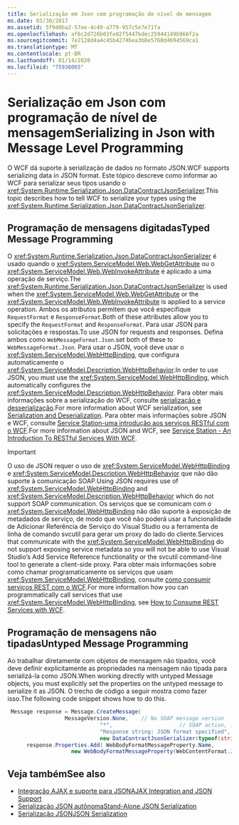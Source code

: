 ```yaml
---
title: Serialização em Json com programação de nível de mensagem
ms.date: 03/30/2017
ms.assetid: 5f940ba2-57ee-4c49-a779-957c5e7e71fa
ms.openlocfilehash: af6c2d726b03fe82f5447bdec25944149b966f2a
ms.sourcegitcommit: 7e2128d4a4c45b4274bea3b8e5760d4694569ca1
ms.translationtype: MT
ms.contentlocale: pt-BR
ms.lasthandoff: 01/14/2020
ms.locfileid: "75938065"
---
```

# <a name="serializing-in-json-with-message-level-programming"></a><span data-ttu-id="06a44-102">Serialização em Json com programação de nível de mensagem</span><span class="sxs-lookup"><span data-stu-id="06a44-102">Serializing in Json with Message Level Programming</span></span>
<span data-ttu-id="06a44-103">O WCF dá suporte à serialização de dados no formato JSON.</span><span class="sxs-lookup"><span data-stu-id="06a44-103">WCF supports serializing data in JSON format.</span></span> <span data-ttu-id="06a44-104">Este tópico descreve como informar ao WCF para serializar seus tipos usando o <xref:System.Runtime.Serialization.Json.DataContractJsonSerializer>.</span><span class="sxs-lookup"><span data-stu-id="06a44-104">This topic describes how to tell WCF to serialize your types using the <xref:System.Runtime.Serialization.Json.DataContractJsonSerializer>.</span></span>  
  
## <a name="typed-message-programming"></a><span data-ttu-id="06a44-105">Programação de mensagens digitadas</span><span class="sxs-lookup"><span data-stu-id="06a44-105">Typed Message Programming</span></span>  
 <span data-ttu-id="06a44-106">O <xref:System.Runtime.Serialization.Json.DataContractJsonSerializer> é usado quando o <xref:System.ServiceModel.Web.WebGetAttribute> ou o <xref:System.ServiceModel.Web.WebInvokeAttribute> é aplicado a uma operação de serviço.</span><span class="sxs-lookup"><span data-stu-id="06a44-106">The <xref:System.Runtime.Serialization.Json.DataContractJsonSerializer> is used when the <xref:System.ServiceModel.Web.WebGetAttribute> or the <xref:System.ServiceModel.Web.WebInvokeAttribute> is applied to a service operation.</span></span> <span data-ttu-id="06a44-107">Ambos os atributos permitem que você especifique `RequestFormat` e `ResponseFormat`.</span><span class="sxs-lookup"><span data-stu-id="06a44-107">Both of these attributes allow you to specify the `RequestFormat` and `ResponseFormat`.</span></span> <span data-ttu-id="06a44-108">Para usar JSON para solicitações e respostas.</span><span class="sxs-lookup"><span data-stu-id="06a44-108">To use JSON for requests and responses.</span></span> <span data-ttu-id="06a44-109">Defina ambos como `WebMessageFormat.Json`.</span><span class="sxs-lookup"><span data-stu-id="06a44-109">set both of these to `WebMessageFormat.Json`.</span></span>  <span data-ttu-id="06a44-110">Para usar o JSON, você deve usar o <xref:System.ServiceModel.WebHttpBinding>, que configura automaticamente o <xref:System.ServiceModel.Description.WebHttpBehavior>.</span><span class="sxs-lookup"><span data-stu-id="06a44-110">In order to use JSON, you must use the <xref:System.ServiceModel.WebHttpBinding>, which automatically configures the <xref:System.ServiceModel.Description.WebHttpBehavior>.</span></span> <span data-ttu-id="06a44-111">Para obter mais informações sobre a serialização do WCF, consulte [serialização e desserialização](../../../../docs/framework/wcf/feature-details/serialization-and-deserialization.md).</span><span class="sxs-lookup"><span data-stu-id="06a44-111">For more information about WCF serialization, see [Serialization and Deserialization](../../../../docs/framework/wcf/feature-details/serialization-and-deserialization.md).</span></span> <span data-ttu-id="06a44-112">Para obter mais informações sobre JSON e WCF, consulte [Service Station-uma introdução aos serviços RESTful com o WCF](https://docs.microsoft.com/archive/msdn-magazine/2009/january/service-station-an-introduction-to-restful-services-with-wcf).</span><span class="sxs-lookup"><span data-stu-id="06a44-112">For more information about JSON and WCF, see [Service Station - An Introduction To RESTful Services With WCF](https://docs.microsoft.com/archive/msdn-magazine/2009/january/service-station-an-introduction-to-restful-services-with-wcf).</span></span>  
  
> [!IMPORTANT]
> <span data-ttu-id="06a44-113">O uso de JSON requer o uso de <xref:System.ServiceModel.WebHttpBinding> e <xref:System.ServiceModel.Description.WebHttpBehavior> que não dão suporte à comunicação SOAP.</span><span class="sxs-lookup"><span data-stu-id="06a44-113">Using JSON requires use of <xref:System.ServiceModel.WebHttpBinding> and <xref:System.ServiceModel.Description.WebHttpBehavior> which do not support SOAP communication.</span></span> <span data-ttu-id="06a44-114">Os serviços que se comunicam com o <xref:System.ServiceModel.WebHttpBinding> não dão suporte à exposição de metadados de serviço, de modo que você não poderá usar a funcionalidade de Adicionar Referência de Serviço do Visual Studio ou a ferramenta de linha de comando svcutil para gerar um proxy do lado do cliente.</span><span class="sxs-lookup"><span data-stu-id="06a44-114">Services that communicate with the <xref:System.ServiceModel.WebHttpBinding> do not support exposing service metadata so you will not be able to use Visual Studio’s Add Service Reference functionality or the svcutil command-line tool to generate a client-side proxy.</span></span> <span data-ttu-id="06a44-115">Para obter mais informações sobre como chamar programaticamente os serviços que usam <xref:System.ServiceModel.WebHttpBinding>, consulte [como consumir serviços REST com o WCF](https://docs.microsoft.com/archive/blogs/pedram/how-to-consume-rest-services-with-wcf).</span><span class="sxs-lookup"><span data-stu-id="06a44-115">For more information how you can programmatically call services that use <xref:System.ServiceModel.WebHttpBinding>, see [How to Consume REST Services with WCF](https://docs.microsoft.com/archive/blogs/pedram/how-to-consume-rest-services-with-wcf).</span></span>  
  
## <a name="untyped-message-programming"></a><span data-ttu-id="06a44-116">Programação de mensagens não tipadas</span><span class="sxs-lookup"><span data-stu-id="06a44-116">Untyped Message Programming</span></span>  
 <span data-ttu-id="06a44-117">Ao trabalhar diretamente com objetos de mensagem não tipados, você deve definir explicitamente as propriedades na mensagem não tipada para serializá-la como JSON.</span><span class="sxs-lookup"><span data-stu-id="06a44-117">When working directly with untyped Message objects, you must explicitly set the properties on the untyped message to serialize it as JSON.</span></span> <span data-ttu-id="06a44-118">O trecho de código a seguir mostra como fazer isso.</span><span class="sxs-lookup"><span data-stu-id="06a44-118">The following code snippet shows how to do this.</span></span>  
  
```csharp
 Message response = Message.CreateMessage(  
                  MessageVersion.None,    // No SOAP message version  
                             "*",                     // SOAP action, ignored since this is JSON  
                             "Response string: JSON format specified", // Message body  
                             new DataContractJsonSerializer(typeof(string))); // Specify DataContractJsonSerializer  
      response.Properties.Add( WebBodyFormatMessageProperty.Name,   
                    new WebBodyFormatMessageProperty(WebContentFormat.Json)); // Use JSON format  
```  
  
## <a name="see-also"></a><span data-ttu-id="06a44-119">Veja também</span><span class="sxs-lookup"><span data-stu-id="06a44-119">See also</span></span>

- [<span data-ttu-id="06a44-120">Integração AJAX e suporte para JSON</span><span class="sxs-lookup"><span data-stu-id="06a44-120">AJAX Integration and JSON Support</span></span>](../../../../docs/framework/wcf/feature-details/ajax-integration-and-json-support.md)
- [<span data-ttu-id="06a44-121">Serialização JSON autônoma</span><span class="sxs-lookup"><span data-stu-id="06a44-121">Stand-Alone JSON Serialization</span></span>](../../../../docs/framework/wcf/feature-details/stand-alone-json-serialization.md)
- [<span data-ttu-id="06a44-122">Serialização JSON</span><span class="sxs-lookup"><span data-stu-id="06a44-122">JSON Serialization</span></span>](../../../../docs/framework/wcf/samples/json-serialization.md)
